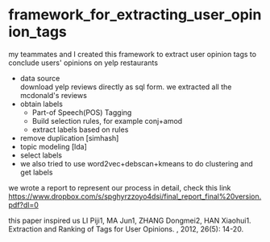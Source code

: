 # framework_for_extracting_user_opinion_tags
my teammates and I created this framework to extract user opinion tags to conclude users' opinions on yelp restaurants</br>

* data source </br>
download yelp reviews directly as sql form. we extracted all the mcdonald's reviews
* obtain labels </br>
    + Part-of Speech(POS) Tagging
    + Build selection rules, for example conj+amod
    + extract labels based on rules
* remove duplication [simhash]
* topic modeling [lda]
* select labels
* we also tried to use word2vec+debscan+kmeans to do clustering and get labels

we wrote a report to represent our process in detail, check this link 
https://www.dropbox.com/s/spghyrzzoyo4dsi/final_report_final%20version.pdf?dl=0

this paper inspired us 
LI Piji1, MA Jun1, ZHANG Dongmei2, HAN Xiaohui1. Extraction and Ranking of Tags for User Opinions. , 2012, 26(5): 14-20.
